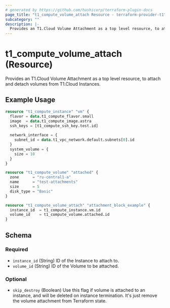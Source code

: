 ```yaml
---
# generated by https://github.com/hashicorp/terraform-plugin-docs
page_title: "t1_compute_volume_attach Resource - terraform-provider-t1"
subcategory: ""
description: |-
  Provides an T1.Cloud Volume Attachment as a top level resource, to attach and detach volumes from T1.Cloud Instances.
---
```


# t1_compute_volume_attach (Resource)

Provides an T1.Cloud Volume Attachment as a top level resource, to attach and detach volumes from T1.Cloud Instances.

## Example Usage

```terraform
resource "t1_compute_instance" "vm" {
  flavor = data.t1_compute_flavor.small
  image  = data.t1_compute_image.astra
  ssh_keys = [t1_compute_ssh_key.test.id]
  
  network_interface = {
    subnet_id = data.t1_vpc_network.default.subnets[0].id
  }
  system_volume = {
    size = 10
  }
}

resource "t1_compute_volume" "attached" {
  zone      = "ru-central1-a"
  name      = "test-attachments"
  size      = 5
  disk_type = "Basic"
}

resource "t1_compute_volume_attach" "attachment_block_example" {
  instance_id  = t1_compute_instance.vm.id
  volume_id    = t1_compute_volume.attached.id
}
```

<!-- schema generated by tfplugindocs -->
## Schema

### Required

- `instance_id` (String) ID of the Instance to attach to.
- `volume_id` (String) ID of the Volume to be attached.

### Optional

- `skip_destroy` (Boolean) Use this flag if volume is attached to an instance, and will be deleted on instance termination. It's just remove the volume attachment from Terraform state.

